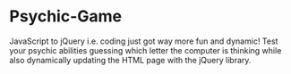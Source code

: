 # Psychic-Game
JavaScript to jQuery i.e. coding just got way more fun and dynamic! Test your psychic abilities guessing which letter the computer is thinking while also dynamically updating the HTML page with the jQuery library.
